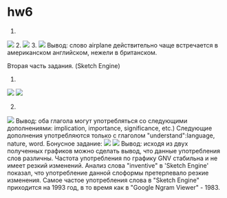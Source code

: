 # hw6
1.
![](https://sun9-7.userapi.com/c840538/v840538453/72194/9zVrT4Ve0HU.jpg)
2.
![](https://sun9-9.userapi.com/c840538/v840538453/721a8/UXq4A3yyeQI.jpg)
3.
![](https://sun9-8.userapi.com/c840538/v840538453/721bc/gdBwVGzraxo.jpg)
Вывод: слово airplane действительно чаще встречается в американском английском, нежели в британском. 


Вторая часть задания. (Sketch Engine)

 1)
![](https://sun9-1.userapi.com/c840529/v840529453/6df27/ZdojkfoZPZw.jpg)
![](https://sun9-6.userapi.com/c840529/v840529453/6df2e/jUmn_0_HOY4.jpg)

 2)
![](https://sun9-6.userapi.com/c840529/v840529453/6df61/mcau3dIl7gY.jpg)
Вывод: оба глагола могут употребляться со следующими дополнениями: implication, importance, significance, etc.)
Следующие дополнения употребляются только с глаголом "understand":language, nature, word.
Бонусное задание:
![](https://pp.userapi.com/c846218/v846218588/1f0ed/gvNadvMAd_s.jpg)
![](https://pp.userapi.com/c846218/v846218588/1f0f7/qj9XxQWo2bI.jpg)
Вывод: исходя из двух полученных графиков можно сделать вывод, что данные употребления слов различны. Частота употребления по графику GNV стабильна и не имеет резкий изменений. Анализ слова "inventive" в 'Sketch Engine' показал, что употребление данной слоформы претерпевало резкие изменения. Самое частое употребления слова в "Sketch Engine" приходится на 1993 год, в то время как в "Google Ngram Viewer" - 1983. 
